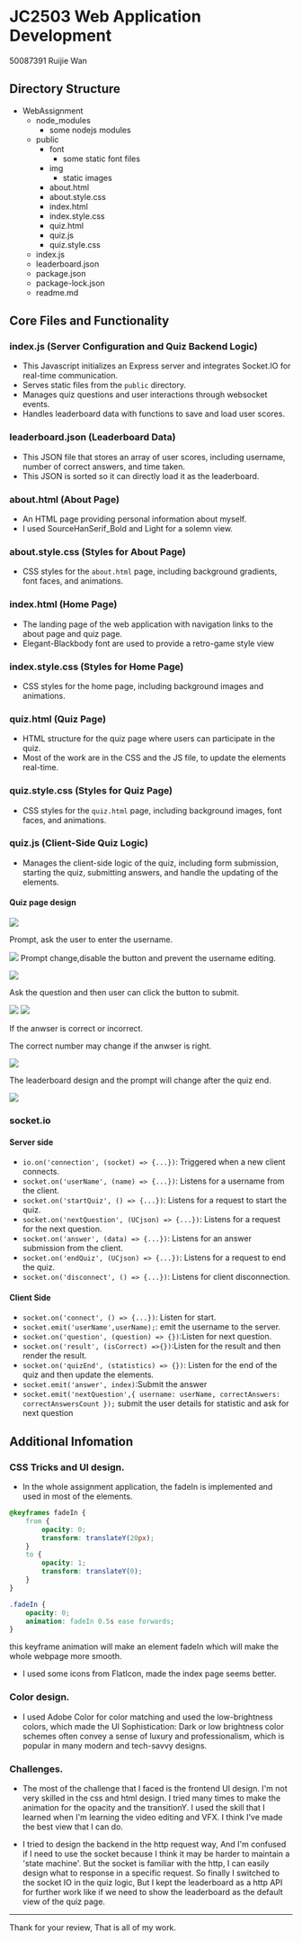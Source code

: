 # JC2503 Web Application Development

50087391 Ruijie Wan

## Directory Structure

-  WebAssignment
    - node_modules
        - some nodejs modules
    - public
        - font
            - some static font files
        - img
            - static images
        - about.html
        - about.style.css
        - index.html
        - index.style.css
        - quiz.html
        - quiz.js
        - quiz.style.css
    - index.js
    - leaderboard.json
    - package.json
    - package-lock.json
    - readme.md


## Core Files and Functionality

### index.js (Server Configuration and Quiz Backend Logic)
- This Javascript initializes an Express server and integrates Socket.IO for real-time communication.
- Serves static files from the `public` directory.
- Manages quiz questions and user interactions through websocket events.
- Handles leaderboard data with functions to save and load user scores.

### leaderboard.json (Leaderboard Data)
- This JSON file that stores an array of user scores, including username, number of correct answers, and time taken.
- This JSON is sorted so it can directly load it as the leaderboard.

### about.html (About Page)
- An HTML page providing personal information about myself.
- I used SourceHanSerif_Bold and Light for a solemn view.

### about.style.css (Styles for About Page)
- CSS styles for the `about.html` page, including background gradients, font faces, and animations.

### index.html (Home Page)
- The landing page of the web application with navigation links to the about page and quiz page.
- Elegant-Blackbody font are used to provide a retro-game style view

### index.style.css (Styles for Home Page)
- CSS styles for the home page, including background images and animations.

### quiz.html (Quiz Page)
- HTML structure for the quiz page where users can participate in the quiz.
- Most of the work are in the CSS and the JS file, to update the elements real-time.

### quiz.style.css (Styles for Quiz Page)
- CSS styles for the `quiz.html` page, including background images, font faces, and animations.

### quiz.js (Client-Side Quiz Logic)
- Manages the client-side logic of the quiz, including form submission, starting the quiz, submitting answers, and handle the updating of the elements.

#### Quiz page design
![](./md_imgs/prompt1.png)

Prompt, ask the user to enter the username.

![](./md_imgs/disable_prompt.png)
Prompt change,disable the button and prevent the username editing.

![](./md_imgs/quiz_page_UI.png)

Ask the question and then user can click the button to submit.

![](./md_imgs/correct.png)
![](./md_imgs/fail.png)

If the anwser is correct or incorrect.

The correct number may change if the anwser is right.

![](./md_imgs/correct_number_change.png)

The leaderboard design and the prompt will change after the quiz end.

![](./md_imgs/result.png)


### socket.io
#### Server side
- `io.on('connection', (socket) => {...})`: Triggered when a new client connects.
- `socket.on('userName', (name) => {...})`: Listens for a username from the client.
- `socket.on('startQuiz', () => {...})`: Listens for a request to start the quiz.
- `socket.on('nextQuestion', (UCjson) => {...})`: Listens for a request for the next question.
- `socket.on('answer', (data) => {...})`: Listens for an answer submission from the client.
- `socket.on('endQuiz', (UCjson) => {...})`: Listens for a request to end the quiz.
- `socket.on('disconnect', () => {...})`: Listens for client disconnection.

#### Client Side
- `socket.on('connect', () => {...})`: Listen for start.
- `socket.emit('userName',userName);`: emit the username to the server.
- `socket.on('question', (question) => {})`:Listen for next question.
- `socket.on('result', (isCorrect) =>{})`:Listen for the result and then render the result.
- `socket.on('quizEnd', (statistics) => {})`: Listen for the end of the quiz and then update the elements.
- `socket.emit('answer', index)`:Submit the answer
- `socket.emit('nextQuestion',{ username: userName, correctAnswers: correctAnswersCount });` submit the user details for statistic and ask for next question
## Additional Infomation

### CSS Tricks and UI design.
- In the whole assignment application, the fadeIn is implemented and used in most of the elements.

```css
@keyframes fadeIn {
    from {
        opacity: 0;
        transform: translateY(20px);
    }
    to {
        opacity: 1;
        transform: translateY(0);
    }
}

.fadeIn {
    opacity: 0;
    animation: fadeIn 0.5s ease forwards;
}
```

this keyframe animation will make an element fadeIn which will make the whole webpage more smooth.

- I used some icons from FlatIcon, made the index page seems better.

### Color design.
- I used Adobe Color for color matching and used the low-brightness colors, which made the UI Sophistication: Dark or low brightness color schemes often convey a sense of luxury and professionalism, which is popular in many modern and tech-savvy designs.


### Challenges.
- The most of the challenge that I faced is the frontend UI design. I'm not very skilled in the css and html design. I tried many times to make the animation for the opacity and the transitionY. I used the skill that I learned when I'm learning the video editing and VFX. I think I've made the best view that I can do.

- I tried to design the backend in the http request way, And I'm confused if I need to use the socket because I think it may be harder to maintain a 'state machine'. But the socket is familiar with the http, I can easily design what to response in a specific request. So finally I switched to the socket IO in the quiz logic, But I kept the leaderboard as a http API for further work like if we need to show the leaderboard as the default view of the quiz page.


---
Thank for your review, That is all of my work.

